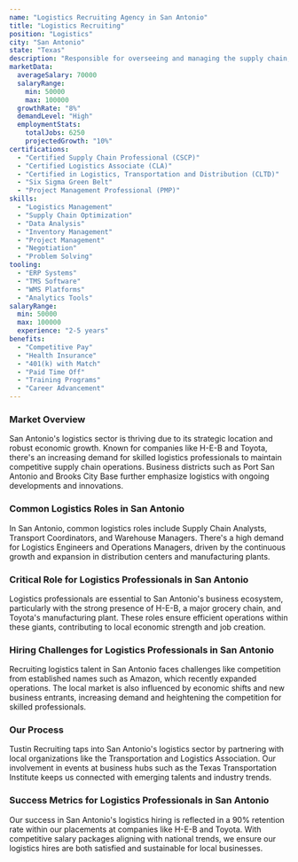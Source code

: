 ```yaml
---
name: "Logistics Recruiting Agency in San Antonio"
title: "Logistics Recruiting"
position: "Logistics"
city: "San Antonio"
state: "Texas"
description: "Responsible for overseeing and managing the supply chain, logistics strategy, and operations to maximize the process efficiency and productivity."
marketData:
  averageSalary: 70000
  salaryRange:
    min: 50000
    max: 100000
  growthRate: "8%"
  demandLevel: "High"
  employmentStats:
    totalJobs: 6250
    projectedGrowth: "10%"
certifications:
  - "Certified Supply Chain Professional (CSCP)"
  - "Certified Logistics Associate (CLA)"
  - "Certified in Logistics, Transportation and Distribution (CLTD)"
  - "Six Sigma Green Belt"
  - "Project Management Professional (PMP)"
skills:
  - "Logistics Management"
  - "Supply Chain Optimization"
  - "Data Analysis"
  - "Inventory Management"
  - "Project Management"
  - "Negotiation"
  - "Problem Solving"
tooling:
  - "ERP Systems"
  - "TMS Software"
  - "WMS Platforms"
  - "Analytics Tools"
salaryRange:
  min: 50000
  max: 100000
  experience: "2-5 years"
benefits:
  - "Competitive Pay"
  - "Health Insurance"
  - "401(k) with Match"
  - "Paid Time Off"
  - "Training Programs"
  - "Career Advancement"
---
```


### Market Overview
San Antonio's logistics sector is thriving due to its strategic location and robust economic growth. Known for companies like H-E-B and Toyota, there's an increasing demand for skilled logistics professionals to maintain competitive supply chain operations. Business districts such as Port San Antonio and Brooks City Base further emphasize logistics with ongoing developments and innovations.
### Common Logistics Roles in San Antonio
In San Antonio, common logistics roles include Supply Chain Analysts, Transport Coordinators, and Warehouse Managers. There's a high demand for Logistics Engineers and Operations Managers, driven by the continuous growth and expansion in distribution centers and manufacturing plants.

### Critical Role for Logistics Professionals in San Antonio
Logistics professionals are essential to San Antonio's business ecosystem, particularly with the strong presence of H-E-B, a major grocery chain, and Toyota's manufacturing plant. These roles ensure efficient operations within these giants, contributing to local economic strength and job creation.

### Hiring Challenges for Logistics Professionals in San Antonio
Recruiting logistics talent in San Antonio faces challenges like competition from established names such as Amazon, which recently expanded operations. The local market is also influenced by economic shifts and new business entrants, increasing demand and heightening the competition for skilled professionals.

### Our Process
Tustin Recruiting taps into San Antonio's logistics sector by partnering with local organizations like the Transportation and Logistics Association. Our involvement in events at business hubs such as the Texas Transportation Institute keeps us connected with emerging talents and industry trends.

### Success Metrics for Logistics Professionals in San Antonio
Our success in San Antonio's logistics hiring is reflected in a 90% retention rate within our placements at companies like H-E-B and Toyota. With competitive salary packages aligning with national trends, we ensure our logistics hires are both satisfied and sustainable for local businesses.